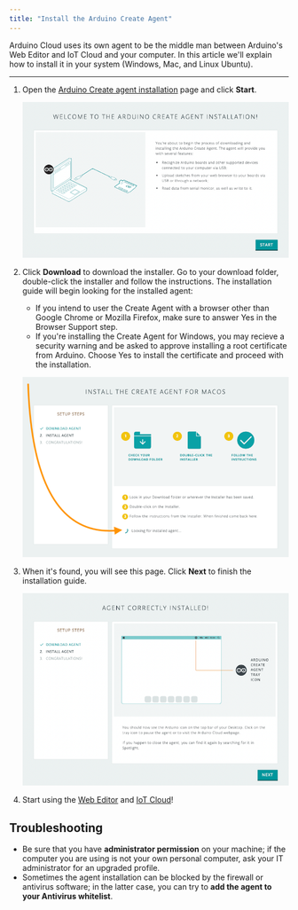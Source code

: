 ```yaml
---
title: "Install the Arduino Create Agent"
---
```


Arduino Cloud uses its own agent to be the middle man between Arduino's Web Editor and IoT Cloud and your computer. In this article we'll explain how to install it in your system (Windows, Mac, and Linux Ubuntu).

---

1. Open the [Arduino Create agent installation](https://create.arduino.cc/getting-started/plugin/welcome) page and click **Start**.

   ![](img/create-agent-install-start.png)

2. Click **Download** to download the installer. Go to your download folder, double-click the installer and follow the instructions. The installation guide will begin looking for the installed agent:

   * If you intend to user the Create Agent with a browser other than Google Chrome or Mozilla Firefox, make sure to answer Yes in the Browser Support step.
   * If you're installing the Create Agent for Windows, you may recieve a security warning and be asked to approve installing a root certificate from Arduino. Choose Yes to install the certificate and proceed with the installation.

   ![](img/create-agent-install-install-macos.png)

3. When it's found, you will see this page. Click **Next** to finish the installation guide.

   ![](img/create-agent-install-correctly.png)

4. Start using the [Web Editor](https://create.arduino.cc/editor) and [IoT Cloud](https://create.arduino.cc/iot/things)!

## Troubleshooting

* Be sure that you have **administrator permission** on your machine; if the computer you are using is not your own personal computer, ask your IT administrator for an upgraded profile.
* Sometimes the agent installation can be blocked by the firewall or antivirus software; in the latter case, you can try to **add the agent to your Antivirus whitelist**.

<p style="display:none;">
  Tags: como instalo la aplicacion
</p>

